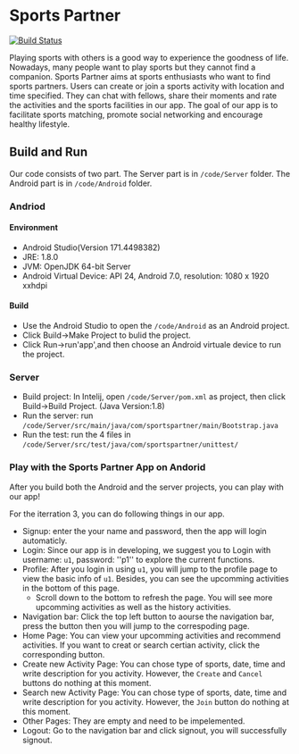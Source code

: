 # Sports Partner
[![Build Status](https://travis-ci.com/jhu-oose/2017-group-4.svg?token=qu7s5Cf7sE84eRpgCzqR&branch=master)](https://travis-ci.com/jhu-oose/2017-group-4)

Playing sports with others is a good way to experience the goodness of life. Nowadays, many people want to play sports but they cannot find a companion. Sports Partner aims at sports enthusiasts who want to find sports partners. Users can create or join a sports activity with location and time specified. They can chat with fellows, share their moments and rate the activities and the sports facilities in our app. The goal of our app is to facilitate sports matching, promote social networking and encourage healthy lifestyle.

## Build and Run
Our code consists of two part. The Server part is in ``/code/Server`` folder. The Android part is in ``/code/Android`` folder.

### Andriod

#### Environment
- Android Studio(Version 171.4498382)
- JRE: 1.8.0
- JVM: OpenJDK 64-bit Server
- Android Virtual Device: API 24, Android 7.0, resolution: 1080 x 1920 xxhdpi

#### Build 
- Use the Android Studio to open the ``/code/Android`` as an Android project.
- Click Build->Make Project to bulid the project.
- Click Run->run'app',and then choose an Android virtuale device to run the project.

### Server
- Build project: In Intelij, open ``/code/Server/pom.xml`` as project, then click Build->Build Project. (Java Version:1.8)
- Run the server: run ``/code/Server/src/main/java/com/sportspartner/main/Bootstrap.java``
- Run the test: run the 4 files in ``/code/Server/src/test/java/com/sportspartner/unittest/``


### Play with the Sports Partner App on Andorid

After you build both the Android and the server projects, you can play with our app!

For the iterration 3, you can do following things in our app.
- Signup: enter the your name and password, then the app will login automaticly.
- Login: Since our app is in developing, we suggest you to Login with username: ``u1``, password: ''p1'' to explore the current functions.
- Profile: After you login in using ``u1``, you will jump to the profile page to view the basic info of ``u1``.
  Besides, you can see the upcomming activities in the bottom of this page. 
  - Scroll down to the bottom to refresh the page. You will see more upcomming activities as well as the history activities.
- Navigation bar: Click the top left button to aourse the navigation bar, press the button then you will jump to the correspoding page.
- Home Page: You can view your upcomming activities and recommend activities. If you want to creat or search certian activity, click the corresponding button.
- Create new Activity Page: You can chose type of sports, date, time and write description for you activity. However, the ``Create`` and ``Cancel`` buttons do nothing at this moment.
- Search new Activity Page: You can chose type of sports, date, time and write description for you activity. However, the ``Join`` button do nothing at this moment.
- Other Pages: They are empty and need to be impelemented.
- Logout: Go to the navigation bar and click signout, you will successfully signout.
